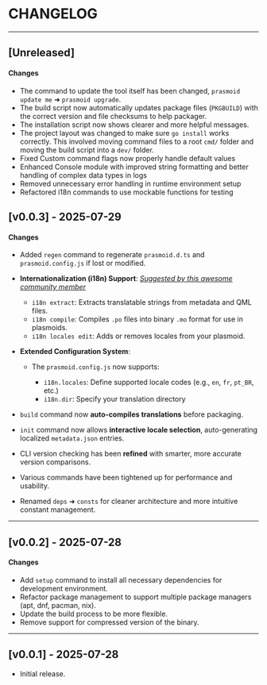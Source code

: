 # CHANGELOG

---

## [Unreleased]

#### Changes

- The command to update the tool itself has been changed, `prasmoid update me` ➜ `prasmoid upgrade`.
- The build script now automatically updates package files (`PKGBUILD`) with the correct version and file checksums to help packager.
- The installation script now shows clearer and more helpful messages.
- The project layout was changed to make sure `go install` works correctly. This involved moving command files to a root `cmd/` folder and moving the build script into a `dev/` folder.
- Fixed Custom command flags now properly handle default values
- Enhanced Console module with improved string formatting and better handling of complex data types in logs
- Removed unnecessary error handling in runtime environment setup
- Refactored i18n commands to use mockable functions for testing

## [v0.0.3] - 2025-07-29

#### Changes

- Added `regen` command to regenerate `prasmoid.d.ts` and `prasmoid.config.js` if lost or modified.
- **Internationalization (i18n) Support**:
  _[Suggested by this awesome community member](https://www.reddit.com/r/kde/comments/1mb9paz/comment/n5mt6tg/?utm_source=share&utm_medium=web3x&utm_name=web3xcss&utm_term=1&utm_content=share_button)_

  - `i18n extract`: Extracts translatable strings from metadata and QML files.
  - `i18n compile`: Compiles `.po` files into binary `.mo` format for use in plasmoids.
  - `i18n locales edit`: Adds or removes locales from your plasmoid.

- **Extended Configuration System**:

  - The `prasmoid.config.js` now supports:

    - `i18n.locales`: Define supported locale codes (e.g., `en`, `fr`, `pt_BR`, etc.)
    - `i18n.dir`: Specify your translation directory

- `build` command now **auto-compiles translations** before packaging.
- `init` command now allows **interactive locale selection**, auto-generating localized `metadata.json` entries.
- CLI version checking has been **refined** with smarter, more accurate version comparisons.
- Various commands have been tightened up for performance and usability.
- Renamed `deps` ➜ `consts` for cleaner architecture and more intuitive constant management.

---

## [v0.0.2] - 2025-07-28

#### Changes

- Add `setup` command to install all necessary dependencies for development environment.
- Refactor package management to support multiple package managers (apt, dnf, pacman, nix).
- Update the build process to be more flexible.
- Remove support for compressed version of the binary.

---

## [v0.0.1] - 2025-07-28

- Initial release.
